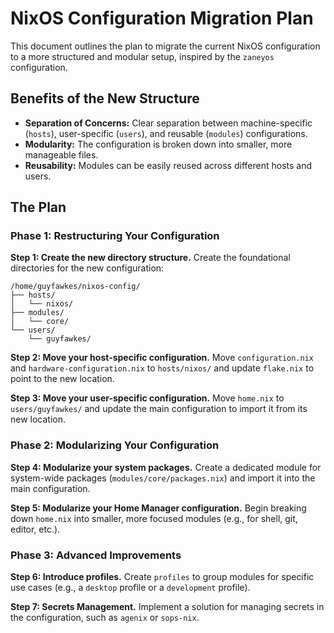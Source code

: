# NixOS Configuration Migration Plan

This document outlines the plan to migrate the current NixOS configuration to a more structured and modular setup, inspired by the `zaneyos` configuration.

## Benefits of the New Structure

*   **Separation of Concerns:** Clear separation between machine-specific (`hosts`), user-specific (`users`), and reusable (`modules`) configurations.
*   **Modularity:** The configuration is broken down into smaller, more manageable files.
*   **Reusability:** Modules can be easily reused across different hosts and users.

## The Plan

### Phase 1: Restructuring Your Configuration

**Step 1: Create the new directory structure.**
Create the foundational directories for the new configuration:
```
/home/guyfawkes/nixos-config/
├── hosts/
│   └── nixos/
├── modules/
│   └── core/
└── users/
    └── guyfawkes/
```

**Step 2: Move your host-specific configuration.**
Move `configuration.nix` and `hardware-configuration.nix` to `hosts/nixos/` and update `flake.nix` to point to the new location.

**Step 3: Move your user-specific configuration.**
Move `home.nix` to `users/guyfawkes/` and update the main configuration to import it from its new location.

### Phase 2: Modularizing Your Configuration

**Step 4: Modularize your system packages.**
Create a dedicated module for system-wide packages (`modules/core/packages.nix`) and import it into the main configuration.

**Step 5: Modularize your Home Manager configuration.**
Begin breaking down `home.nix` into smaller, more focused modules (e.g., for shell, git, editor, etc.).

### Phase 3: Advanced Improvements

**Step 6: Introduce profiles.**
Create `profiles` to group modules for specific use cases (e.g., a `desktop` profile or a `development` profile).

**Step 7: Secrets Management.**
Implement a solution for managing secrets in the configuration, such as `agenix` or `sops-nix`.
